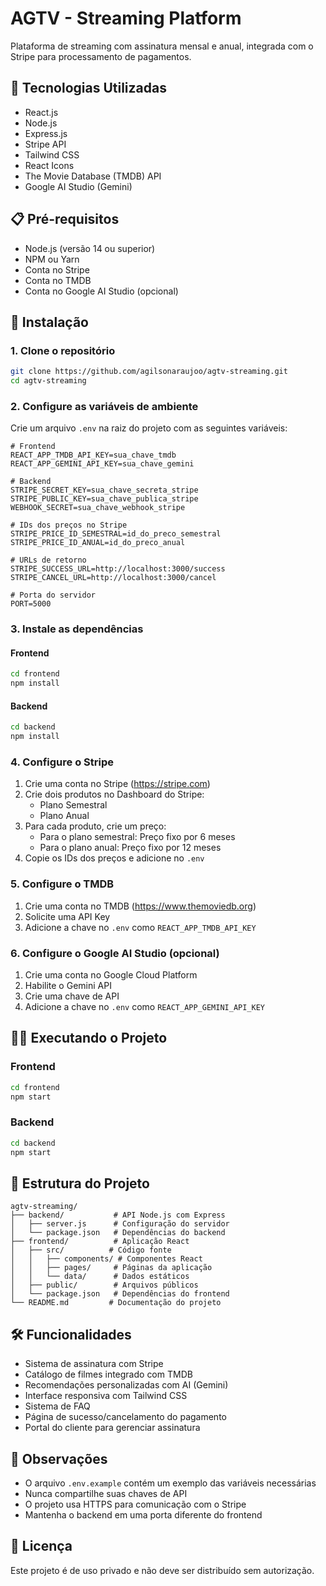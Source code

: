 # AGTV - Streaming Platform

Plataforma de streaming com assinatura mensal e anual, integrada com o Stripe para processamento de pagamentos.

## 🚀 Tecnologias Utilizadas

- React.js
- Node.js
- Express.js
- Stripe API
- Tailwind CSS
- React Icons
- The Movie Database (TMDB) API
- Google AI Studio (Gemini)

## 📋 Pré-requisitos

- Node.js (versão 14 ou superior)
- NPM ou Yarn
- Conta no Stripe
- Conta no TMDB
- Conta no Google AI Studio (opcional)

## 🔧 Instalação

### 1. Clone o repositório
```bash
git clone https://github.com/agilsonaraujoo/agtv-streaming.git
cd agtv-streaming
```

### 2. Configure as variáveis de ambiente

Crie um arquivo `.env` na raiz do projeto com as seguintes variáveis:

```env
# Frontend
REACT_APP_TMDB_API_KEY=sua_chave_tmdb
REACT_APP_GEMINI_API_KEY=sua_chave_gemini

# Backend
STRIPE_SECRET_KEY=sua_chave_secreta_stripe
STRIPE_PUBLIC_KEY=sua_chave_publica_stripe
WEBHOOK_SECRET=sua_chave_webhook_stripe

# IDs dos preços no Stripe
STRIPE_PRICE_ID_SEMESTRAL=id_do_preco_semestral
STRIPE_PRICE_ID_ANUAL=id_do_preco_anual

# URLs de retorno
STRIPE_SUCCESS_URL=http://localhost:3000/success
STRIPE_CANCEL_URL=http://localhost:3000/cancel

# Porta do servidor
PORT=5000
```

### 3. Instale as dependências

#### Frontend
```bash
cd frontend
npm install
```

#### Backend
```bash
cd backend
npm install
```

### 4. Configure o Stripe

1. Crie uma conta no Stripe (https://stripe.com)
2. Crie dois produtos no Dashboard do Stripe:
   - Plano Semestral
   - Plano Anual
3. Para cada produto, crie um preço:
   - Para o plano semestral: Preço fixo por 6 meses
   - Para o plano anual: Preço fixo por 12 meses
4. Copie os IDs dos preços e adicione no `.env`

### 5. Configure o TMDB

1. Crie uma conta no TMDB (https://www.themoviedb.org)
2. Solicite uma API Key
3. Adicione a chave no `.env` como `REACT_APP_TMDB_API_KEY`

### 6. Configure o Google AI Studio (opcional)

1. Crie uma conta no Google Cloud Platform
2. Habilite o Gemini API
3. Crie uma chave de API
4. Adicione a chave no `.env` como `REACT_APP_GEMINI_API_KEY`

## 🏃‍♂️ Executando o Projeto

### Frontend
```bash
cd frontend
npm start
```

### Backend
```bash
cd backend
npm start
```

## 📱 Estrutura do Projeto

```
agtv-streaming/
├── backend/           # API Node.js com Express
│   ├── server.js      # Configuração do servidor
│   └── package.json   # Dependências do backend
├── frontend/          # Aplicação React
│   ├── src/          # Código fonte
│   │   ├── components/ # Componentes React
│   │   ├── pages/     # Páginas da aplicação
│   │   └── data/      # Dados estáticos
│   ├── public/        # Arquivos públicos
│   └── package.json   # Dependências do frontend
└── README.md         # Documentação do projeto
```

## 🛠️ Funcionalidades

- Sistema de assinatura com Stripe
- Catálogo de filmes integrado com TMDB
- Recomendações personalizadas com AI (Gemini)
- Interface responsiva com Tailwind CSS
- Sistema de FAQ
- Página de sucesso/cancelamento do pagamento
- Portal do cliente para gerenciar assinatura

## 📝 Observações

- O arquivo `.env.example` contém um exemplo das variáveis necessárias
- Nunca compartilhe suas chaves de API
- O projeto usa HTTPS para comunicação com o Stripe
- Mantenha o backend em uma porta diferente do frontend

## 📄 Licença

Este projeto é de uso privado e não deve ser distribuído sem autorização.
